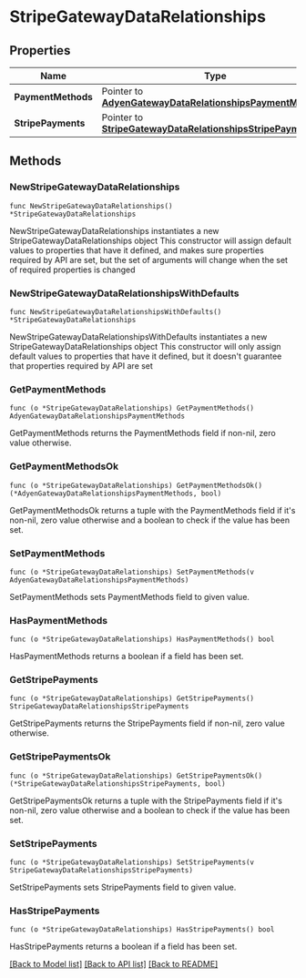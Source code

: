 # StripeGatewayDataRelationships

## Properties

Name | Type | Description | Notes
------------ | ------------- | ------------- | -------------
**PaymentMethods** | Pointer to [**AdyenGatewayDataRelationshipsPaymentMethods**](AdyenGatewayDataRelationshipsPaymentMethods.md) |  | [optional] 
**StripePayments** | Pointer to [**StripeGatewayDataRelationshipsStripePayments**](StripeGatewayDataRelationshipsStripePayments.md) |  | [optional] 

## Methods

### NewStripeGatewayDataRelationships

`func NewStripeGatewayDataRelationships() *StripeGatewayDataRelationships`

NewStripeGatewayDataRelationships instantiates a new StripeGatewayDataRelationships object
This constructor will assign default values to properties that have it defined,
and makes sure properties required by API are set, but the set of arguments
will change when the set of required properties is changed

### NewStripeGatewayDataRelationshipsWithDefaults

`func NewStripeGatewayDataRelationshipsWithDefaults() *StripeGatewayDataRelationships`

NewStripeGatewayDataRelationshipsWithDefaults instantiates a new StripeGatewayDataRelationships object
This constructor will only assign default values to properties that have it defined,
but it doesn't guarantee that properties required by API are set

### GetPaymentMethods

`func (o *StripeGatewayDataRelationships) GetPaymentMethods() AdyenGatewayDataRelationshipsPaymentMethods`

GetPaymentMethods returns the PaymentMethods field if non-nil, zero value otherwise.

### GetPaymentMethodsOk

`func (o *StripeGatewayDataRelationships) GetPaymentMethodsOk() (*AdyenGatewayDataRelationshipsPaymentMethods, bool)`

GetPaymentMethodsOk returns a tuple with the PaymentMethods field if it's non-nil, zero value otherwise
and a boolean to check if the value has been set.

### SetPaymentMethods

`func (o *StripeGatewayDataRelationships) SetPaymentMethods(v AdyenGatewayDataRelationshipsPaymentMethods)`

SetPaymentMethods sets PaymentMethods field to given value.

### HasPaymentMethods

`func (o *StripeGatewayDataRelationships) HasPaymentMethods() bool`

HasPaymentMethods returns a boolean if a field has been set.

### GetStripePayments

`func (o *StripeGatewayDataRelationships) GetStripePayments() StripeGatewayDataRelationshipsStripePayments`

GetStripePayments returns the StripePayments field if non-nil, zero value otherwise.

### GetStripePaymentsOk

`func (o *StripeGatewayDataRelationships) GetStripePaymentsOk() (*StripeGatewayDataRelationshipsStripePayments, bool)`

GetStripePaymentsOk returns a tuple with the StripePayments field if it's non-nil, zero value otherwise
and a boolean to check if the value has been set.

### SetStripePayments

`func (o *StripeGatewayDataRelationships) SetStripePayments(v StripeGatewayDataRelationshipsStripePayments)`

SetStripePayments sets StripePayments field to given value.

### HasStripePayments

`func (o *StripeGatewayDataRelationships) HasStripePayments() bool`

HasStripePayments returns a boolean if a field has been set.


[[Back to Model list]](../README.md#documentation-for-models) [[Back to API list]](../README.md#documentation-for-api-endpoints) [[Back to README]](../README.md)


